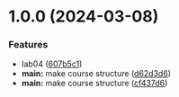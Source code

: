 # 1.0.0 (2024-03-08)


### Features

* lab04 ([607b5c1](https://github.com/username/git-extended/commit/607b5c167c3cccee05c4fe2882b823319b7f77a7))
* **main:** make course structure ([d62d3d6](https://github.com/username/git-extended/commit/d62d3d61ff6ae5c949ea49aeac1104e37ae13bfc))
* **main:** make course structure ([cf437d6](https://github.com/username/git-extended/commit/cf437d685504193d43938aafb5add34baf26386f))



